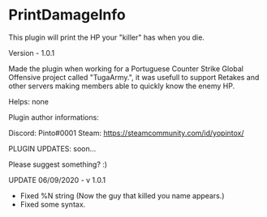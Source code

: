 # PrintDamageInfo
This plugin will print the HP your "killer" has when you die.

Version - 1.0.1

Made the plugin when working for a Portuguese Counter Strike Global Offensive project called "TugaArmy.", it was usefull to support Retakes and other servers making members able to quickly know the enemy HP.

Helps: none

Plugin author informations:

Discord: Pinto#0001
Steam: https://steamcommunity.com/id/yopintox/

PLUGIN UPDATES:
soon...

Please suggest something? :)

UPDATE 06/09/2020 - v 1.0.1

- Fixed %N string (Now the guy that killed you name appears.)
- Fixed some syntax.
